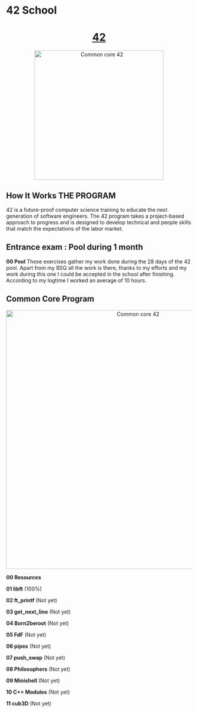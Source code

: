 # 42 School

<h1 align="center">
	<a href="https://42.fr/en/homepage/"> 42</a>
</h1>

<p align="center">
  <img src="https://scontent-cdg2-1.xx.fbcdn.net/v/t1.6435-9/106758435_123856579363225_6302012847011059951_n.jpg?_nc_cat=108&ccb=1-5&_nc_sid=09cbfe&_nc_ohc=_dBWCqhtt6IAX-sdtIh&_nc_ht=scontent-cdg2-1.xx&oh=00_AT_3m3F4Z5nlFNe8wDFUhBwz0uK6zPVzYWLKyJMNelSlww&oe=627842C9" alt="Common core 42" width="350"/>
</p>

## How It Works THE PROGRAM
42 is a future-proof computer science training to educate the next generation of software engineers. The 42 program takes a project-based approach to progress and is designed to develop technical and people skills that match the expectations of the labor market.

## Entrance exam : Pool during 1 month
**00  Pool** These exercises gather my work done during the 28 days of the 42 pool. Apart from my BSQ all the work is there, thanks to my efforts and my work during this one I could be accepted in the school after finishing. According to my logtime I worked an average of 10 hours.

## Common Core Program

<p align="center">
  <img src="https://static.wixstatic.com/media/154aad_28249b46a7c74649bbd6f9a0501d314d~mv2.png/v1/fill/w_740,h_404,al_c,q_90/154aad_28249b46a7c74649bbd6f9a0501d314d~mv2.webp" alt="Common core 42" width="700" />
</p>

**00  Resources**

**01  libft** (100%)

**02  ft_printf** (Not yet)

**03  get_next_line** (Not yet)

**04  Born2beroot** (Not yet)

**05  FdF** (Not yet)

**06  pipex** (Not yet)

**07  push_swap** (Not yet)

**08  Philosophers** (Not yet)

**09  Minishell** (Not yet)

**10  C++ Modules** (Not yet)

**11  cub3D** (Not yet)
